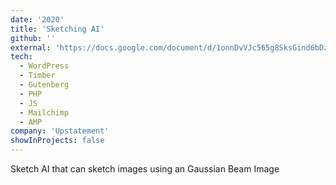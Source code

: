 ```yaml
---
date: '2020'
title: 'Sketching AI'
github: ''
external: 'https://docs.google.com/document/d/1onnDvVJc565g8SksGind6bDzvSsoWlqRk12E1GAxRqA/edit'
tech:
  - WordPress
  - Timber
  - Gutenberg
  - PHP
  - JS
  - Mailchimp
  - AMP
company: 'Upstatement'
showInProjects: false
---
```


Sketch AI that can sketch images using an Gaussian Beam Image
